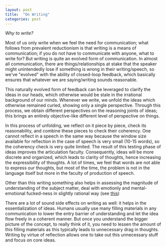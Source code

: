 ```yaml
---
layout: post
title:  "On Writing"
categories: post
---
```

_Why to write?_
<!--more-->


Most of us only write when we feel the need for communication; what follows from prevalent reductionism is that writing is a means of communication; if you do not have to communicate with anyone, what to write for? 
But writing is quite an evolved form of communication. In almost all communication, there are things/relationships at stake that the speaker might unintendedly lose if something is wrong in their writing/speech, so we've "evolved" with the ability of closed-loop feedback, which basically ensures that whatever we are saying/writing sounds reasonable. 

This naturally evolved form of feedback can be leveraged to clarify the ideas in our heads, which otherwise would be stale in the irrational background of our minds. Whenever we write, we unfold the ideas which otherwise remained curled, showing only a single perspective. Through this process, we obtain different perspectives on the reasoning joints of ideas; this brings an entirely objective-like different level of perspective on things. 

In this process of unfolding, we reflect on it piece by piece, check its reasonability, and combine these pieces to check their coherency. One cannot reflect in a speech in the same way because the window size available for reflection in the case of speech is very small (10-15 words), so the coherency check is very quite limited. The result of this testing phase of ideas improves the articulation faculty. Consequently, ideas will be more discrete and organized, which leads to clarity of thoughts, hence increasing the expressibility of thoughts. A lot of times, we feel that words are not able to express our thoughts, but most of the time, the problem is not in the language itself but more in the faculty of production of speech.

Other than this writing something also helps in assessing the magnitude of understanding of the subject matter, deal with emotionly and mental-emotional fucked-ness in slightly rational way (see [this](https://www.urmc.rochester.edu/encyclopedia/content.aspx?ContentID=4552&ContentTypeID=1))

There are a lot of sound side effects on writing as well: it helps in the essentialization of ideas. Humans usually use many filling materials in any communication to lower the entry barrier of understanding and let the idea flow freely in a coherent manner. But once you understand the bigger picture of the concept, to really think of it, you need to lessen the amount of this filling materials as this typically leads to unnecessary drag in thoughts. Writing by virtue of reflection allows one to take out this unnecessary stuff and focus on core ideas.